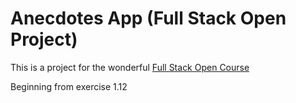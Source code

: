 # Anecdotes App (Full Stack Open Project)

This is a project for the wonderful [Full Stack Open Course](https://fullstackopen.com/en/)

Beginning from exercise 1.12
